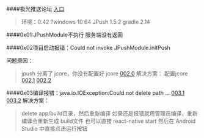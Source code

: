 ####极光推送论坛
[入口](community.jiguang.cn)

>环境：0.42
?windows 10 64
>JPush 1.5.2
>gradle 2.14

####0x01:JPushModule不执行
服务端没有返回

####0x02项目启动报错：Could not invoke JPushModule.initPush

问题原因：
>jpush 分离了 jcore，你没有配置好 jcore
[002.0](../images/jpush/002.0.jpg)
解决方案：
>配置jcore
[002.1](../images/jpush/002.1.jpg)
[002.2](../images/jpush/003.2.jpg)

####0x03编译报错：java.io.IOException:Could not delete path ...
[003.1](../images/jpush/003.1.jpg)
[003.2](../images/jpush/003.2.jpg)
解决方案：
>delete app/build目录，然后重新编译
>如果还是报错就用管理员编译，重新编译会重新生成 build文件
>也可以直接 react-native start 
>然后在 Android Studio 中直接点击运行按钮


